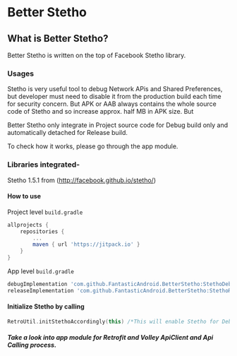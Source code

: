 # Better Stetho

## What is Better Stetho?
Better Stetho is written on the top of Facebook Stetho library.

### Usages
Stetho is very useful tool to debug Network APis and Shared Preferences, but developer must need to disable it from the production build each time for security concern. But APK or AAB always contains the whole source code of Stetho and so increase approx. half MB in APK size. But

Better Stetho only integrate in Project source code for Debug build only and automatically detached for Release build.

To check how it works, please go through the app module.

### Libraries integrated-
Stetho 1.5.1 from (http://facebook.github.io/stetho/)

#### How to use
Project level `build.gradle`
```groovy
allprojects {
    repositories {
        ...
        maven { url 'https://jitpack.io' }
    }
}
```

App level `build.gradle`
```groovy
debugImplementation 'com.github.FantasticAndroid.BetterStetho:StethoDebugLib:2.0'
releaseImplementation 'com.github.FantasticAndroid.BetterStetho:StethoReleaseLib:2.0'
```
#### Initialize Stetho by calling
```kotlin
RetroUtil.initStethoAccordingly(this) /*This will enable Stetho for Debug Build for All Retro/Volley and Other Inspection*/
```
##### Take a look into app module for Retrofit and Volley ApiClient and Api Calling process.
